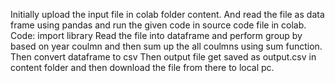 Initially upload the input file in colab folder content.
And read the file as data frame using pandas and run the given code in source code file in colab.
Code:
import library
Read the file into dataframe
and perform group by based on year coulmn and then sum up the all coulmns using sum function.
Then convert dataframe to csv
Then output file get saved as output.csv in content folder and then download the file from there to local pc.
